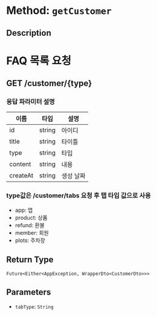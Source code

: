 # Method: `getCustomer`

## Description

# FAQ 목록 요청

 ## GET /customer/{type}

 ### 응답 파라미터 설명

 |이름|타입|설명|
 |-|-|-|
 |id|string|아이디|
 |title|string|타이틀|
 |type|string|타입|
 |content|string|내용|
 |createAt|string|생성 날짜|

 ### type값은 /customer/tabs 요청 후 탭 타입 값으로 사용
 - app: 앱
 - product: 상품
 - refund: 환불
 - member: 회원
 - plots: 주차장

## Return Type
`Future<Either<AppException, WrapperDto<CustomerDto>>>`

## Parameters

- `tabType`: `String`
